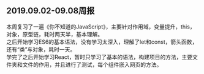 ## 2019.09.02-09.08周报
本周复习了一遍《你不知道的JavaScript》，主要针对作用域，变量提升，this，对象，原型链，耗时两天半，基本理解。  
之后开始学习ES6的基本语法，没有学习太深入，理解了let和const，箭头函数，还有“类”与对象，耗时一天。  
学完了之后开始学习React，暂时只学习了基本的语法，构建项目的方法，主要文件夹和文件的作用，并且进行了测试，每个组件嵌入网页的方法。